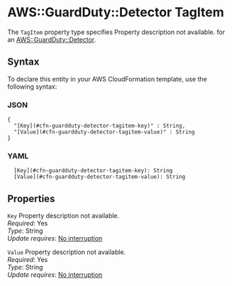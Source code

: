 # AWS::GuardDuty::Detector TagItem<a name="aws-properties-guardduty-detector-tagitem"></a>

<a name="aws-properties-guardduty-detector-tagitem-description"></a>The `TagItem` property type specifies Property description not available\. for an [AWS::GuardDuty::Detector](aws-resource-guardduty-detector.md)\.

## Syntax<a name="aws-properties-guardduty-detector-tagitem-syntax"></a>

To declare this entity in your AWS CloudFormation template, use the following syntax:

### JSON<a name="aws-properties-guardduty-detector-tagitem-syntax.json"></a>

```
{
  "[Key](#cfn-guardduty-detector-tagitem-key)" : String,
  "[Value](#cfn-guardduty-detector-tagitem-value)" : String
}
```

### YAML<a name="aws-properties-guardduty-detector-tagitem-syntax.yaml"></a>

```
  [Key](#cfn-guardduty-detector-tagitem-key): String
  [Value](#cfn-guardduty-detector-tagitem-value): String
```

## Properties<a name="aws-properties-guardduty-detector-tagitem-properties"></a>

`Key`  <a name="cfn-guardduty-detector-tagitem-key"></a>
Property description not available\.  
*Required*: Yes  
*Type*: String  
*Update requires*: [No interruption](https://docs.aws.amazon.com/AWSCloudFormation/latest/UserGuide/using-cfn-updating-stacks-update-behaviors.html#update-no-interrupt)

`Value`  <a name="cfn-guardduty-detector-tagitem-value"></a>
Property description not available\.  
*Required*: Yes  
*Type*: String  
*Update requires*: [No interruption](https://docs.aws.amazon.com/AWSCloudFormation/latest/UserGuide/using-cfn-updating-stacks-update-behaviors.html#update-no-interrupt)